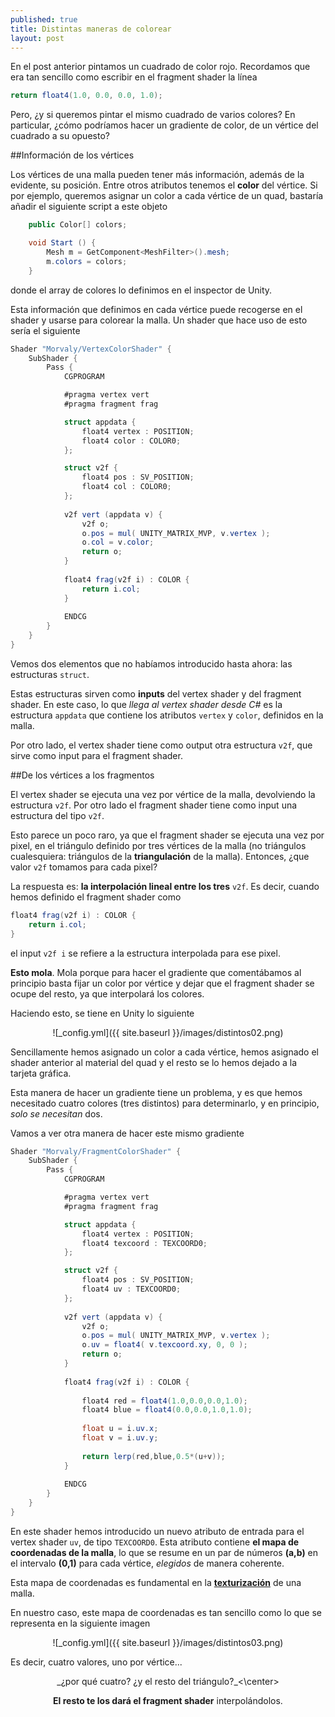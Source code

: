```yaml
---
published: true
title: Distintas maneras de colorear
layout: post
---
```










En el post anterior pintamos un cuadrado de color rojo. Recordamos que era tan sencillo como escribir en el fragment shader la línea

```csharp
return float4(1.0, 0.0, 0.0, 1.0); 
```

Pero, ¿y si queremos pintar el mismo cuadrado de varios colores? En particular, ¿cómo podríamos hacer un gradiente de color, de un vértice del cuadrado a su opuesto? 

##Información de los vértices

Los vértices de una malla pueden tener más información, además de la evidente, su posición. Entre otros atributos tenemos el **color** del vértice. Si por ejemplo, queremos asignar un color a cada vértice de un quad, bastaría añadir el siguiente script a este objeto

```csharp
	public Color[] colors;

	void Start () {
		Mesh m = GetComponent<MeshFilter>().mesh;
		m.colors = colors;
	}
```

donde el array de colores lo definimos en el inspector de Unity. 

Esta información que definimos en cada vértice puede recogerse en el shader y usarse para colorear la malla. Un shader que hace uso de esto sería el siguiente

```csharp
Shader "Morvaly/VertexColorShader" {
	SubShader {
	    Pass {
	        CGPROGRAM

	        #pragma vertex vert
	        #pragma fragment frag

	        struct appdata {
	            float4 vertex : POSITION;
	            float4 color : COLOR0;
	        };

	        struct v2f {
	            float4 pos : SV_POSITION;
	            float4 col : COLOR0;
	        };
	        
	        v2f vert (appdata v) {
	            v2f o;
	            o.pos = mul( UNITY_MATRIX_MVP, v.vertex );
	            o.col = v.color;
	            return o;
	        }
	        
	        float4 frag(v2f i) : COLOR {
	            return i.col;
	        }
	        
	        ENDCG
	    }
	}
}
```

Vemos dos elementos que no habíamos introducido hasta ahora: las estructuras ```struct```. 

Estas estructuras sirven como **inputs** del vertex shader y del fragment shader. En este caso, lo que _llega al vertex shader desde C#_ es la estructura ```appdata``` que contiene los atributos ```vertex``` y ```color```, definidos en la malla.

Por otro lado, el vertex shader tiene como output otra estructura ```v2f```, que sirve como input para el fragment shader.

##De los vértices a los fragmentos

El vertex shader se ejecuta una vez por vértice de la malla, devolviendo la estructura ```v2f```. Por otro lado el fragment shader tiene como input una estructura del tipo ```v2f```. 

Esto parece un poco raro, ya que el fragment shader se ejecuta una vez por pixel, en el triángulo definido por tres vértices de la malla (no triángulos cualesquiera: triángulos de la **triangulación** de la malla). Entonces, ¿que valor ```v2f``` tomamos para cada pixel? 

La respuesta es: **la interpolación lineal entre los tres** ```v2f```. Es decir, cuando hemos definido el fragment shader como

```csharp
float4 frag(v2f i) : COLOR {
	return i.col;
}
```

el input ```v2f i``` se refiere a la estructura interpolada para ese pixel. 

**Esto mola**. Mola porque para hacer el gradiente que comentábamos al principio basta fijar un color por vértice y dejar que el fragment shader se ocupe del resto, ya que interpolará los colores.

Haciendo esto, se tiene en Unity lo siguiente

<center>![_config.yml]({{ site.baseurl }}/images/distintos02.png)</center>

Sencillamente hemos asignado un color a cada vértice, hemos asignado el shader anterior al material del quad y el resto se lo hemos dejado a la tarjeta gráfica.

Esta manera de hacer un gradiente tiene un problema, y es que hemos necesitado cuatro colores (tres distintos) para determinarlo, y en principio, _solo se necesitan_ dos.

Vamos a ver otra manera de hacer este mismo gradiente

```csharp
Shader "Morvaly/FragmentColorShader" {
	SubShader {
	    Pass {
	        CGPROGRAM

	        #pragma vertex vert
	        #pragma fragment frag

	        struct appdata {
	            float4 vertex : POSITION;
	            float4 texcoord : TEXCOORD0;
	        };

	        struct v2f {
	            float4 pos : SV_POSITION;
	            float4 uv : TEXCOORD0;
	        };
	        
	        v2f vert (appdata v) {
	            v2f o;
	            o.pos = mul( UNITY_MATRIX_MVP, v.vertex );
	            o.uv = float4( v.texcoord.xy, 0, 0 );
	            return o;
	        }
	        
	        float4 frag(v2f i) : COLOR {
	            
	            float4 red = float4(1.0,0.0,0.0,1.0);
	            float4 blue = float4(0.0,0.0,1.0,1.0);
	            
	            float u = i.uv.x;
	            float v = i.uv.y;
	            
	            return lerp(red,blue,0.5*(u+v));
	        }
	        
	        ENDCG
	    }
	}
}
```

En este shader hemos introducido un nuevo atributo de entrada para el vertex shader ```uv```, de tipo ```TEXCOORD0```. Esta atributo contiene **el mapa de coordenadas de la malla**, lo que se resume en un par de números **(a,b)** en el intervalo **(0,1)** para cada vértice, _elegidos_ de manera coherente.

Esta mapa de coordenadas es fundamental en la [**texturización**](http://en.wikipedia.org/wiki/Texture_mapping) de una malla.

En nuestro caso, este mapa de coordenadas es tan sencillo como lo que se representa en la siguiente imagen

<center>![_config.yml]({{ site.baseurl }}/images/distintos03.png)</center>

Es decir, cuatro valores, uno por vértice...

<center>_¿por qué cuatro? ¿y el resto del triángulo?_<\center>

**El resto te los dará el fragment shader** interpolándolos.
